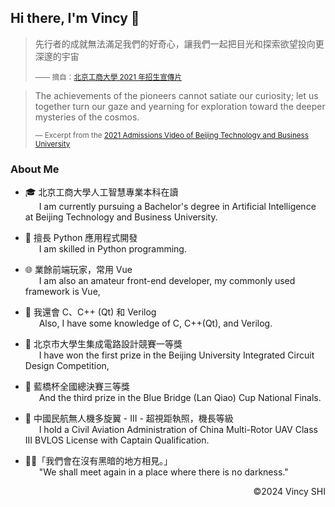 ## Hi there, I'm Vincy 👋

> 先行者的成就無法滿足我們的好奇心，讓我們一起把目光和探索欲望投向更深邃的宇宙
>
> <sup>—— 摘自：[北京工商大學 2021 年招生宣傳片](https://www.bilibili.com/video/BV1io4y1y7DG/)</sup>

> The achievements of the pioneers cannot satiate our curiosity; let us together turn our gaze and yearning for exploration toward the deeper mysteries of the cosmos.
>
> <sup>— Excerpt from the [2021 Admissions Video of Beijing Technology and Business University](https://www.bilibili.com/video/BV1io4y1y7DG/)</sup>

### About Me

-   🎓 北京工商大學人工智慧專業本科在讀  
    &emsp;&nbsp; I am currently pursuing a Bachelor's degree in Artificial Intelligence at Beijing Technology and Business University.

-   💬 擅長 Python 應用程式開發  
    &emsp;&nbsp; I am skilled in Python programming.

-   🌐 業餘前端玩家，常用 Vue  
    &emsp;&nbsp; I am also an amateur front-end developer, my commonly used framework is Vue,

-   🌱 我還會 C、C++ (Qt) 和 Verilog  
    &emsp;&nbsp; Also, I have some knowledge of C, C++(Qt), and Verilog.

-   🥇 北京市大學生集成電路設計競賽一等獎  
    &emsp;&nbsp; I have won the first prize in the Beijing University Integrated Circuit Design Competition,

-   🥉 藍橋杯全國總決賽三等獎  
    &emsp;&nbsp; And the third prize in the Blue Bridge (Lan Qiao) Cup National Finals.

-   🚁 中國民航無人機多旋翼 - III - 超視距執照，機長等級  
    &emsp;&nbsp; I hold a Civil Aviation Administration of China Multi-Rotor UAV Class III BVLOS License with Captain Qualification.

-   🏳️‍⚧️「我們會在沒有黑暗的地方相見。」  
    &emsp;&nbsp; "We shall meet again in a place where there is no darkness."

<p align="right">©2024 Vincy SHI</p>
